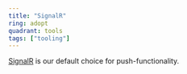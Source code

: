 ```yaml
---
title: "SignalR"
ring: adopt
quadrant: tools
tags: ["tooling"]
---
```


[SignalR](https://docs.microsoft.com/en-us/aspnet/core/signalr/introduction?view=aspnetcore-5.0) is our default choice for push-functionality.
